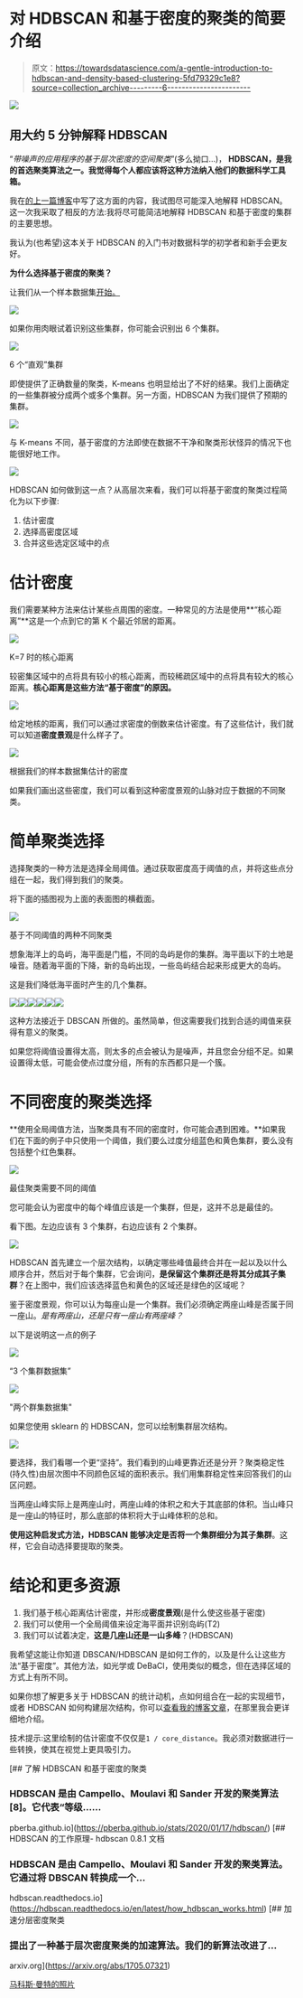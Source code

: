 # 对 HDBSCAN 和基于密度的聚类的简要介绍

> 原文：<https://towardsdatascience.com/a-gentle-introduction-to-hdbscan-and-density-based-clustering-5fd79329c1e8?source=collection_archive---------6----------------------->

![](img/fc8d2d68104cb76c96aa7de781a91ecf.png)

## 用大约 5 分钟解释 HDBSCAN

“*带噪声的应用程序的基于层次密度的空间聚类*”(多么拗口…)， **HDBSCAN，是我的首选聚类算法之一。我觉得每个人都应该将这种方法纳入他们的数据科学工具箱。**

我在[的上一篇博客](https://pberba.github.io/stats/2020/01/17/hdbscan/)中写了这方面的内容，我试图尽可能深入地解释 HDBSCAN。这一次我采取了相反的方法:我将尽可能简洁地解释 HDBSCAN 和基于密度的集群的主要思想。

我认为(也希望)这本关于 HDBSCAN 的入门书对数据科学的初学者和新手会更友好。

**为什么选择基于密度的聚类？**

让我们从一个样本数据集[开始。](https://github.com/lmcinnes/hdbscan/blob/master/notebooks/clusterable_data.npy)

![](img/c12cf2bebc7268328ffb1ec8dc7d711f.png)

如果你用肉眼试着识别这些集群，你可能会识别出 6 个集群。

![](img/daa2f72b7e48023b62e202752f32abbd.png)

6 个“直观”集群

即使提供了正确数量的聚类，K-means 也明显给出了不好的结果。我们上面确定的一些集群被分成两个或多个集群。另一方面，HDBSCAN 为我们提供了预期的集群。

![](img/c400ac735ca7f26da48fc188d8feb267.png)

与 K-means 不同，基于密度的方法即使在数据不干净和聚类形状怪异的情况下也能很好地工作。

![](img/6eb57c2182abdbda76285c0b11459ea5.png)

HDBSCAN 如何做到这一点？从高层次来看，我们可以将基于密度的聚类过程简化为以下步骤:

1.  估计密度
2.  选择高密度区域
3.  合并这些选定区域中的点

# 估计密度

我们需要某种方法来估计某些点周围的密度。一种常见的方法是使用**“核心距离”**这是一个点到它的第 K 个最近邻居的距离。

![](img/5cdfd170a69c5cfc1683c4dbcb194889.png)

K=7 时的核心距离

较密集区域中的点将具有较小的核心距离，而较稀疏区域中的点将具有较大的核心距离。**核心距离是这些方法“基于密度”的原因。**

![](img/2ecbfb90cb9ce7bd26fc82d26203d505.png)

给定地核的距离，我们可以通过求密度的倒数来估计密度。有了这些估计，我们就可以知道**密度景观**是什么样子了。

![](img/5766d6f3d5d6027be5b97d1c030f017d.png)

根据我们的样本数据集估计的密度

如果我们画出这些密度，我们可以看到这种密度景观的山脉对应于数据的不同聚类。

# 简单聚类选择

选择聚类的一种方法是选择全局阈值。通过获取密度高于阈值的点，并将这些点分组在一起，我们得到我们的聚类。

将下面的插图视为上面的表面图的横截面。

![](img/ef79019ce697f8e3f6c795da7d44b906.png)

基于不同阈值的两种不同聚类

想象海洋上的岛屿，海平面是门槛，不同的岛屿是你的集群。海平面以下的土地是噪音。随着海平面的下降，新的岛屿出现，一些岛屿结合起来形成更大的岛屿。

这是我们降低海平面时产生的几个集群。

![](img/62377d0e3475fffea541bbcaeb800e17.png)![](img/9adcf271da50d2ee5da601f40cff839f.png)![](img/3733bdbfa64c6e95158379c72ce4763e.png)![](img/4bae2dbdf675926ef7ee3be6d926c0ea.png)![](img/7421d876b6e74184ede61f3f8774f1a9.png)![](img/e3c4616b43138e1f4c24bd46e6627031.png)

这种方法接近于 DBSCAN 所做的。虽然简单，但这需要我们找到合适的阈值来获得有意义的聚类。

如果您将阈值设置得太高，则太多的点会被认为是噪声，并且您会分组不足。如果设置得太低，可能会使点过度分组，所有的东西都只是一个簇。

# 不同密度的聚类选择

**使用全局阈值方法，当聚类具有不同的密度时，你可能会遇到困难。**如果我们在下面的例子中只使用一个阈值，我们要么过度分组蓝色和黄色集群，要么没有包括整个红色集群。

![](img/3bdb52f87a6c2d40b6f042e32938fb0a.png)

最佳聚类需要不同的阈值

您可能会认为密度中的每个峰值应该是一个集群，但是，这并不总是最佳的。

看下图。左边应该有 3 个集群，右边应该有 2 个集群。

![](img/225ddcd555193b3c1fe729f25e3de61c.png)

HDBSCAN 首先建立一个层次结构，以确定哪些峰值最终合并在一起以及以什么顺序合并，然后对于每个集群，它会询问，**是保留这个集群还是将其分成其子集群**？在上图中，我们应该选择蓝色和黄色的区域还是绿色的区域呢？

鉴于密度景观，你可以认为每座山是一个集群。我们必须确定两座山峰是否属于同一座山。*是有两座山，还是只有一座山有两座峰？*

以下是说明这一点的例子

![](img/ecdaf30f89e8bc77a0449b241f30321d.png)

“3 个集群数据集”

![](img/975b288e18082788b72f45181804ac75.png)

"两个群集数据集"

如果您使用 sklearn 的 HDBSCAN，您可以绘制集群层次结构。

![](img/00339e77dc2fc0610b220535ba41e57f.png)

要选择，我们看哪一个更“坚持”。我们看到的山峰更靠近还是分开？聚类稳定性(持久性)由层次图中不同颜色区域的面积表示。我们用集群稳定性来回答我们的山区问题。

当两座山峰实际上是两座山时，两座山峰的体积之和大于其底部的体积。当山峰只是一座山的特征时，那么底部的体积将大于山峰体积的总和。

**使用这种启发式方法，HDBSCAN 能够决定是否将一个集群细分为其子集群**。这样，它会自动选择要提取的聚类。

# 结论和更多资源

1.  我们基于核心距离估计密度，并形成**密度景观**(是什么使这些基于密度)
2.  我们可以使用一个全局阈值来设定海平面并识别岛屿(T2)
3.  我们可以试着决定，**这是几座山还是一山多峰**？(HDBSCAN)

我希望这能让你知道 DBSCAN/HDBSCAN 是如何工作的，以及是什么让这些方法“基于密度”。其他方法，如光学或 DeBaCl，使用类似的概念，但在选择区域的方式上有所不同。

如果你想了解更多关于 HDBSCAN 的统计动机，点如何组合在一起的实现细节，或者 HDBSCAN 如何构建层次结构，你可以[查看我的博客文章](https://pberba.github.io/stats/2020/01/17/hdbscan/)，在那里我会更详细地介绍。

技术提示:这里绘制的估计密度不仅仅是`1 / core_distance`。我必须对数据进行一些转换，使其在视觉上更具吸引力。

[](https://pberba.github.io/stats/2020/01/17/hdbscan/) [## 了解 HDBSCAN 和基于密度的聚类

### HDBSCAN 是由 Campello、Moulavi 和 Sander 开发的聚类算法[8]。它代表“等级……

pberba.github.io](https://pberba.github.io/stats/2020/01/17/hdbscan/)  [## HDBSCAN 的工作原理- hdbscan 0.8.1 文档

### HDBSCAN 是由 Campello、Moulavi 和 Sander 开发的聚类算法。它通过将 DBSCAN 转换成一个…

hdbscan.readthedocs.io](https://hdbscan.readthedocs.io/en/latest/how_hdbscan_works.html)  [## 加速分层密度聚类

### 提出了一种基于层次密度聚类的加速算法。我们的新算法改进了…

arxiv.org](https://arxiv.org/abs/1705.07321) 

[马科斯·曼特的照片](https://unsplash.com/photos/sL0xKYbb04w)